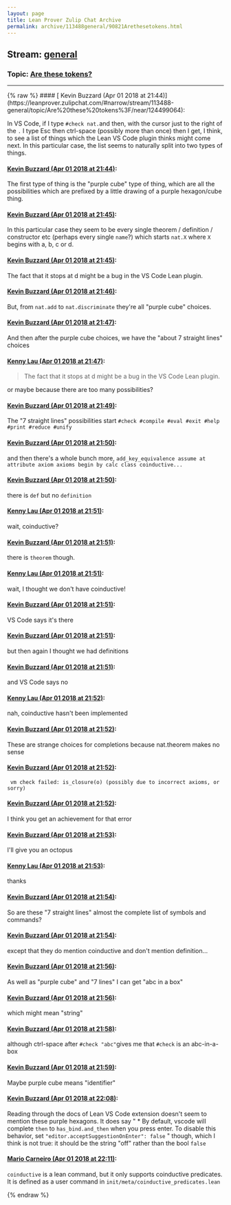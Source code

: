 ```yaml
---
layout: page
title: Lean Prover Zulip Chat Archive 
permalink: archive/113488general/90821Arethesetokens.html
---
```


## Stream: [general](https://leanprover-community.github.io/archive/113488general/index.html)
### Topic: [Are these tokens?](https://leanprover-community.github.io/archive/113488general/90821Arethesetokens.html)

---

<base href="https://leanprover.zulipchat.com">
{% raw %}
#### [ Kevin Buzzard (Apr 01 2018 at 21:44)](https://leanprover.zulipchat.com/#narrow/stream/113488-general/topic/Are%20these%20tokens%3F/near/124499064):
<p>In VS Code, if I type <code>#check nat.</code>and then, with the cursor just to the right of the <code>.</code> I type Esc then ctrl-space (possibly more than once) then I get, I think, to see a list of things which the Lean VS Code plugin thinks might come next. In this particular case,  the list seems to naturally split into two types of things.</p>

#### [ Kevin Buzzard (Apr 01 2018 at 21:44)](https://leanprover.zulipchat.com/#narrow/stream/113488-general/topic/Are%20these%20tokens%3F/near/124499067):
<p>The first type of thing is the "purple cube" type of thing, which are all the possibilities which are prefixed by a little drawing of a purple hexagon/cube thing.</p>

#### [ Kevin Buzzard (Apr 01 2018 at 21:45)](https://leanprover.zulipchat.com/#narrow/stream/113488-general/topic/Are%20these%20tokens%3F/near/124499078):
<p>In this particular case they seem to be every single theorem / definition / constructor etc (perhaps every single <code>name</code>?) which starts <code>nat.X</code> where <code>X</code> begins with a, b, c or d.</p>

#### [ Kevin Buzzard (Apr 01 2018 at 21:45)](https://leanprover.zulipchat.com/#narrow/stream/113488-general/topic/Are%20these%20tokens%3F/near/124499082):
<p>The fact that it stops at d might be a bug in the VS Code Lean plugin.</p>

#### [ Kevin Buzzard (Apr 01 2018 at 21:46)](https://leanprover.zulipchat.com/#narrow/stream/113488-general/topic/Are%20these%20tokens%3F/near/124499123):
<p>But, from <code>nat.add</code> to <code>nat.discriminate</code> they're all "purple cube" choices.</p>

#### [ Kevin Buzzard (Apr 01 2018 at 21:47)](https://leanprover.zulipchat.com/#narrow/stream/113488-general/topic/Are%20these%20tokens%3F/near/124499126):
<p>And then after the purple cube choices, we have the "about 7 straight lines" choices</p>

#### [ Kenny Lau (Apr 01 2018 at 21:47)](https://leanprover.zulipchat.com/#narrow/stream/113488-general/topic/Are%20these%20tokens%3F/near/124499131):
<blockquote>
<p>The fact that it stops at d might be a bug in the VS Code Lean plugin.</p>
</blockquote>
<p>or maybe because there are too many possibilities?</p>

#### [ Kevin Buzzard (Apr 01 2018 at 21:49)](https://leanprover.zulipchat.com/#narrow/stream/113488-general/topic/Are%20these%20tokens%3F/near/124499184):
<p>The "7 straight lines" possibilities start <code>#check #compile #eval #exit #help #print #reduce #unify</code></p>

#### [ Kevin Buzzard (Apr 01 2018 at 21:50)](https://leanprover.zulipchat.com/#narrow/stream/113488-general/topic/Are%20these%20tokens%3F/near/124499232):
<p>and then there's a whole bunch more, <code>add_key_equivalence assume at attribute axiom axioms begin by calc class coinductive...</code></p>

#### [ Kevin Buzzard (Apr 01 2018 at 21:50)](https://leanprover.zulipchat.com/#narrow/stream/113488-general/topic/Are%20these%20tokens%3F/near/124499238):
<p>there is <code>def</code> but no <code>definition</code></p>

#### [ Kenny Lau (Apr 01 2018 at 21:51)](https://leanprover.zulipchat.com/#narrow/stream/113488-general/topic/Are%20these%20tokens%3F/near/124499240):
<p>wait, coinductive?</p>

#### [ Kevin Buzzard (Apr 01 2018 at 21:51)](https://leanprover.zulipchat.com/#narrow/stream/113488-general/topic/Are%20these%20tokens%3F/near/124499245):
<p>there is <code>theorem</code> though.</p>

#### [ Kenny Lau (Apr 01 2018 at 21:51)](https://leanprover.zulipchat.com/#narrow/stream/113488-general/topic/Are%20these%20tokens%3F/near/124499247):
<p>wait, I thought we don't have coinductive!</p>

#### [ Kevin Buzzard (Apr 01 2018 at 21:51)](https://leanprover.zulipchat.com/#narrow/stream/113488-general/topic/Are%20these%20tokens%3F/near/124499250):
<p>VS Code says it's there</p>

#### [ Kevin Buzzard (Apr 01 2018 at 21:51)](https://leanprover.zulipchat.com/#narrow/stream/113488-general/topic/Are%20these%20tokens%3F/near/124499252):
<p>but then again I thought we had definitions</p>

#### [ Kevin Buzzard (Apr 01 2018 at 21:51)](https://leanprover.zulipchat.com/#narrow/stream/113488-general/topic/Are%20these%20tokens%3F/near/124499253):
<p>and VS Code says no</p>

#### [ Kenny Lau (Apr 01 2018 at 21:52)](https://leanprover.zulipchat.com/#narrow/stream/113488-general/topic/Are%20these%20tokens%3F/near/124499294):
<p>nah, coinductive hasn't been implemented</p>

#### [ Kevin Buzzard (Apr 01 2018 at 21:52)](https://leanprover.zulipchat.com/#narrow/stream/113488-general/topic/Are%20these%20tokens%3F/near/124499296):
<p>These are strange choices for completions because nat.theorem makes no sense</p>

#### [ Kevin Buzzard (Apr 01 2018 at 21:52)](https://leanprover.zulipchat.com/#narrow/stream/113488-general/topic/Are%20these%20tokens%3F/near/124499297):
<p><code> vm check failed: is_closure(o) (possibly due to incorrect axioms, or sorry) </code></p>

#### [ Kevin Buzzard (Apr 01 2018 at 21:52)](https://leanprover.zulipchat.com/#narrow/stream/113488-general/topic/Are%20these%20tokens%3F/near/124499298):
<p>I think you get an achievement for that error</p>

#### [ Kevin Buzzard (Apr 01 2018 at 21:53)](https://leanprover.zulipchat.com/#narrow/stream/113488-general/topic/Are%20these%20tokens%3F/near/124499303):
<p>I'll give you an octopus</p>

#### [ Kenny Lau (Apr 01 2018 at 21:53)](https://leanprover.zulipchat.com/#narrow/stream/113488-general/topic/Are%20these%20tokens%3F/near/124499306):
<p>thanks</p>

#### [ Kevin Buzzard (Apr 01 2018 at 21:54)](https://leanprover.zulipchat.com/#narrow/stream/113488-general/topic/Are%20these%20tokens%3F/near/124499348):
<p>So are these "7 straight lines" almost the complete list of symbols and commands?</p>

#### [ Kevin Buzzard (Apr 01 2018 at 21:54)](https://leanprover.zulipchat.com/#narrow/stream/113488-general/topic/Are%20these%20tokens%3F/near/124499349):
<p>except that they do mention coinductive and don't mention definition...</p>

#### [ Kevin Buzzard (Apr 01 2018 at 21:56)](https://leanprover.zulipchat.com/#narrow/stream/113488-general/topic/Are%20these%20tokens%3F/near/124499400):
<p>As well as "purple cube" and "7 lines" I can get "abc in a box"</p>

#### [ Kevin Buzzard (Apr 01 2018 at 21:56)](https://leanprover.zulipchat.com/#narrow/stream/113488-general/topic/Are%20these%20tokens%3F/near/124499401):
<p>which might mean "string"</p>

#### [ Kevin Buzzard (Apr 01 2018 at 21:58)](https://leanprover.zulipchat.com/#narrow/stream/113488-general/topic/Are%20these%20tokens%3F/near/124499461):
<p>although ctrl-space after <code>#check "abc"</code>gives me that <code>#check</code> is an abc-in-a-box</p>

#### [ Kevin Buzzard (Apr 01 2018 at 21:59)](https://leanprover.zulipchat.com/#narrow/stream/113488-general/topic/Are%20these%20tokens%3F/near/124499474):
<p>Maybe purple cube means "identifier"</p>

#### [ Kevin Buzzard (Apr 01 2018 at 22:08)](https://leanprover.zulipchat.com/#narrow/stream/113488-general/topic/Are%20these%20tokens%3F/near/124499732):
<p>Reading through the docs of Lean VS Code extension doesn't seem to mention these purple hexagons. It does say " *   By default, vscode will complete <code>then</code> to <code>has_bind.and_then</code> when you press enter. To disable this behavior, set <code>"editor.acceptSuggestionOnEnter": false</code> " though, which I think is not true: it should be the string "off" rather than the bool <code>false</code></p>

#### [ Mario Carneiro (Apr 01 2018 at 22:11)](https://leanprover.zulipchat.com/#narrow/stream/113488-general/topic/Are%20these%20tokens%3F/near/124499792):
<p><code>coinductive</code> is a lean command, but it only supports coinductive predicates. It is defined as a user command in <code>init/meta/coinductive_predicates.lean</code></p>


{% endraw %}
